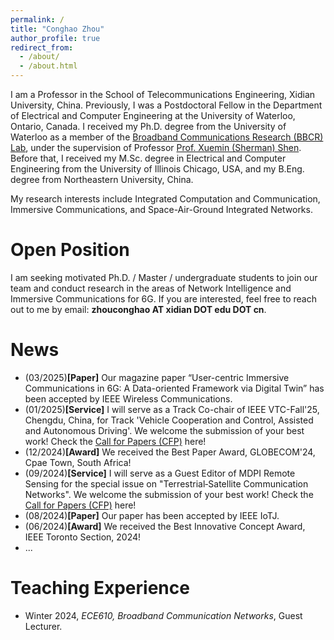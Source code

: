 ```yaml
---
permalink: /
title: "Conghao Zhou"
author_profile: true
redirect_from: 
  - /about/
  - /about.html
---
```

I am a Professor in the School of Telecommunications Engineering, Xidian University, China. Previously, I was a Postdoctoral Fellow in the Department of Electrical and Computer Engineering at the University of Waterloo, Ontario, Canada. I received my Ph.D. degree from the University of Waterloo as a member of the [Broadband Communications Research (BBCR) Lab](https://uwaterloo.ca/broadband-communications-research-lab/), under the supervision of Professor [Prof. Xuemin (Sherman) Shen](https://uwaterloo.ca/scholar/sshen). Before that, I received my M.Sc. degree in Electrical and Computer Engineering from the University of Illinois Chicago, USA, and my B.Eng. degree from Northeastern University, China.

My research interests include Integrated Computation and Communication, Immersive Communications, and Space-Air-Ground Integrated Networks.

Open Position
======
I am seeking motivated Ph.D. / Master / undergraduate students to join our team and conduct research in the areas of Network Intelligence and Immersive Communications for 6G.
If you are interested, feel free to reach out to me by email: **zhouconghao AT xidian DOT edu DOT cn**. 

News
======
* (03/2025)**[Paper]** Our magazine paper “User-centric Immersive Communications in 6G: A Data-oriented Framework via Digital Twin” has been accepted by IEEE Wireless Communications.
* (01/2025)**[Service]** I will serve as a Track Co-chair of IEEE VTC-Fall'25, Chengdu, China, for Track 'Vehicle Cooperation and Control, Assisted and Autonomous Driving'. We welcome the submission of your best work! Check the [Call for Papers (CFP)](https://events.vtsociety.org/vtc2025-fall/authors/call-for-papers-2/) here!
* (12/2024)**[Award]** We received the Best Paper Award, GLOBECOM'24, Cpae Town, South Africa!
* (09/2024)**[Service]** I will serve as a Guest Editor of MDPI Remote Sensing for the special issue on "Terrestrial‑Satellite Communication Networks". We welcome the submission of your best work! Check the [Call for Papers (CFP)](https://www.mdpi.com/journal/remotesensing/special_issues/003O5W5HIT) here!
* (08/2024)**[Paper]** Our paper has been accepted by IEEE IoTJ.
* (06/2024)**[Award]** We received the Best Innovative Concept Award, IEEE Toronto Section, 2024!
* ...


<!-- Publications
======
* **From One Thousand Pages of Specification to Unveiling Hidden Bugs:** *Large Language Model Assisted Fuzzing of Matter IoT Devices*  
**Xiaoyue Ma**, Lannan Luo, Qiang Zeng.    
*Security'24*, Philadelphia, USA, Aug. 2024


* **No More Companion Apps Hacking but One Dongle:** *Hub-Based Blackbox Fuzzing of IoT Firmware*  
**Xiaoyue Ma**, Qiang Zeng, Haotian Chi, Lannan Luo  
*MobiSys'23*, Helsinki, Finland, June. 2023    
\>\>[PDF]

<!-- Awards/Honors
======
* Best Paper Award, IEEE Globecom 2024.
* Best Innovative Concept Award, IEEE Toronto Section, 2024
* Best Paper Award, IEEE PIMRC 2023 
* Jon W. Mark Graduate Scholarship in Communication, University of Waterloo, 2021

<!-- Academic Service
======
### Reviewer of Refereed Journals
* IEEE Journal on Selected Areas in Communications (JSAC)
* IEEE/ACM Transactions on Networking (TON)
* IEEE Transactions on Wireless Communications (TWC)
* IEEE Transactions on Mobile Computing (TMC)
* IEEE Transactions on Cognitive Communications and Networking (TCCN)
* IEEE Internet of Things Journal (IoTJ)
* IEEE Transactions on Industrial Informatics (TII)
* IEEE Transactions on Intelligent Transportation Systems (TITS) 

### TPC of Refereed Conferences
* **SenSys'24 Workshop**: ACM Conference on Embedded Networked Sensor Systems Workshop
* **GLOBECOM**: IEEE Global Communications Conference
* **ICCC**: IEEE/CIC International Conference on Communications in China
* **INFOCOM'24 Workshop**: IEEE International Conference on Computer Communications Workshop -->

Teaching Experience
======
* Winter 2024, *ECE610, Broadband Communication Networks*, Guest Lecturer.


